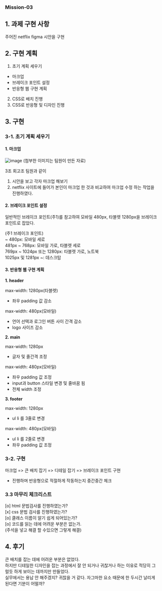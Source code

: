 ### Mission-03

## 1. 과제 구현 사항

주어진 netflix figma 시안을 구현

## 2. 구현 계획

1. 초기 계획 세우기

- 마크업 <br/>
- 브레이크 포인트 설정<br/>
- 반응형 웹 구현 계획<br/>

2. CSS로 배치 진행
3. CSS로 반응형 및 디자인 진행

## 3. 구현

### 3-1. 초기 계획 세우기

#### 1. 마크업
![image](https://github.com/yeseul0000/homework/assets/148925429/5401e001-2c06-487b-96f5-745ba6f0c5cd)
(첨부한 이미지는 팀원이 만든 자료)

3조 회고조 팀원과 같이

1. 시안을 보고 각자 마크업 해보기
2. netflix 사이트에 들어가 본인이 마크업 한 것과 비교하여 마크업 수정
   하는 작업을 진행하였다.

#### 2. 브레이크 포인트 설정

일반적인 브레이크 포인트(주1)를 참고하여 모바일 480px, 타블렛 1280px을 브레이크 포인트로 잡았다.

(주1 브레이크 포인트)<br/>
~ 480px: 모바일 세로<br/>
481px ~ 768px: 모바일 가로, 타블렛 세로<br/>
769px ~ 1024px 또는 1280px: 타블렛 가로, 노트북<br/>
1025px 및 1281px ~: 데스크탑<br/>

#### 3. 반응형 웹 구현 계획

<b>1. header</b>

   max-width: 1280px(타블렛)

   - 좌우 padding 값 감소

   max-width: 480px(모바일)

   - 언어 선택과 로그인 버튼 사이 간격 감소
   - logo 사이즈 감소

<b>2. main</b>
   
   max-width: 1280px

   - 글자 및 줄간격 조정

   max-width: 480px(모바일)

   - 좌우 padding 값 조정
   - input과 button 스타일 변경 및 줄바꿈 됨
   - 전체 width 조정

<b>3. footer</b>
   
   max-width: 1280px

   - ul li 를 3줄로 변경

   max-width: 480px(모바일)

   - ul li 를 2줄로 변경
   - 좌우 padding 값 조정

### 3-2. 구현

마크업 => 큰 배치 잡기 => 디테일 잡기 => 브레이크 포인트 구현 <br/>
* 진행하며 반응형으로 적절하게 작동하는지 중간중간 체크<br/>

### 3.3 마무리 체크리스트
[o] html 문법검사를 진행하였는가? <br/>
[x] css 문법 검사를 진행하였는가? <br/>
[o] 클래스 이름이 알기 쉽게 되어있는가? <br/>
[o] 코드를 읽는 데에 어려운 부분은 없는가. <br/>
(주석을 넣고 해결 할 수있으면 그렇게 해결)

## 4. 후기
큰 배치를 잡는 데에 어려운 부분은 없었다. <br/>
하지만 디테일한 디자인을 잡는 과정에서 잘 안 되거나 귀찮거나 하는 이유로 적당히 그럴듯 하게 보이는 데까지만 만들었다.<br/>
실무에서는 용납 안 해주겠지? 귀찮을 거 같다. 자그마한 요소 때문에 한 두시간 날리게 된다면 기분이 어떨까?
